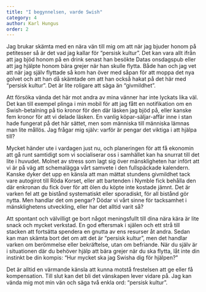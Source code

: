 ```yaml
---
title: "I begynnelsen, varde Swish"
category: 4
author: Karl Hungus
order: 2
---
```


Jag brukar skämta med en nära vän till mig om att när jag bjuder honom på petitesser så är det vad jag kallar för “persisk kultur”. Det kan vara allt ifrån att jag bjöd honom på en drink senast han besökte Datas onsdagspub eller att jag hjälpte honom bära grejer när han skulle flytta. Både han och jag vet att när jag själv flyttade så kom han över med såpan för att moppa det nya golvet och att han då skämtade om att han också hakat på det här med “persisk kultur”. Det är lite roligare att säga än “givmildhet”.

Att försöka vända det här mot andra av mina vänner har inte lyckats lika väl. Det kan till exempel plinga i min mobil för att jag fått en notifikation om en Swish-betalning på tio kronor för den där läsken jag bjöd på, eller kanske fem kronor för att vi delade läsken. En vanlig köpar-säljar-affär inne i stan hade fungerat på det här sättet, men som människa till människa lämnas man lite mållös. Jag frågar mig själv: varför är pengar det viktiga i att hjälpa till?

Mycket händer ute i vardagen just nu, och planeringen för att få ekonomin att gå runt samtidigt som vi socialiserar oss i samhället kan ha snurrat till det lite i huvudet. Molnet av stress som lagt sig över mänskligheten har infört att vi är på väg att schemalägga vårt samvete i den fullspäckade kalendern. Kanske dyker det upp en känsla att man mättat stundens givmildhet tack vare autogirot till Röda Korset, eller att bartenden i Nymble fick behålla den där enkronan du fick över för att ölen du köpte inte kostade jämnt. Det är varken fel att ge bistånd systematiskt eller sporadiskt, för all bistånd gör nytta. Men handlar det om pengar? Dödar vi vårt sinne för tacksamhet i mänsklighetens utveckling, eller har det alltid varit så?

Att spontant och välvilligt ge bort något meningsfullt till dina nära kära är lite snack och mycket verkstad. En god eftersmak i själen och ett strå till stacken att fortsätta spendera en gnutta av ens resurser åt andra. Sedan kan man skämta bort det om att det är “persisk kultur”, men det handlar varken om berömmelse eller bekräftelse, utan om befriande. När du själv är i situationen där du behöver hjälp att bära grejer när du ska flytta, låt inte din instinkt be din kompis: “Hur mycket ska jag Swisha dig för hjälpen?”

Det är alltid en värmande känsla att kunna motstå frestelsen att ge eller få kompensation. Till slut kan det bli det vänskapen lever vidare på. Jag kan vända mig mot min vän och säga två enkla ord: “persisk kultur”.
